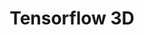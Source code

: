 ---
layout: page
title: Tensorflow 3D
description: 3D Scene Understanding with TensorFlow 3D
img: assets/img/tf3d/tf3d.png
redirect: https://github.com/google-research/google-research/tree/master/tf3d
importance: 7
category: research
---